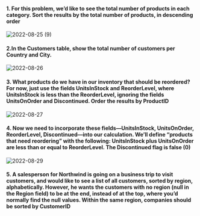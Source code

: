 #### 1. For this problem, we’d like to see the total number of products in each category. Sort the results by the total number of products, in descending order

![2022-08-25 (9)](https://user-images.githubusercontent.com/111266884/186732863-19bb8d66-539d-4a37-af47-f14e737c9422.png)

#### 2.In the Customers table, show the total number of customers per Country and City.

![2022-08-26](https://user-images.githubusercontent.com/111266884/186953344-402979b4-d9d6-49c1-8c90-7d2c542ab22b.png)

#### 3. What products do we have in our inventory that should be reordered? For now, just use the fields UnitsInStock and ReorderLevel, where UnitsInStock is less than the ReorderLevel, ignoring the fields UnitsOnOrder and Discontinued. Order the results by ProductID

![2022-08-27](https://user-images.githubusercontent.com/111266884/187039463-70e5ac54-61a8-4aeb-86c7-d81e5c01a573.png)

#### 4. Now we need to incorporate these fields—UnitsInStock, UnitsOnOrder, ReorderLevel, Discontinued—into our calculation. We’ll define “products that need reordering” with the following: UnitsInStock plus UnitsOnOrder are less than or equal to ReorderLevel. The Discontinued flag is false (0)

![2022-08-29](https://user-images.githubusercontent.com/111266884/187206316-fbd03179-c2d0-473d-824f-730782ef104a.png)

#### 5. A salesperson for Northwind is going on a business trip to visit customers, and would like to see a list of all customers, sorted by region, alphabetically. However, he wants the customers with no region (null in the Region field) to be at the end, instead of at the top, where you’d normally find the null values. Within the same region, companies should be sorted by CustomerID

